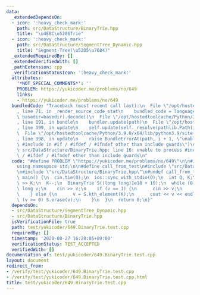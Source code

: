 ```yaml
---
data:
  _extendedDependsOn:
  - icon: ':heavy_check_mark:'
    path: src/DataStructure/BinaryTrie.hpp
    title: "\u4E8C\u5206Trie"
  - icon: ':heavy_check_mark:'
    path: src/DataStructure/SegmentTree_Dynamic.hpp
    title: "Segment-Tree(\u52D5\u7684)"
  _extendedRequiredBy: []
  _extendedVerifiedWith: []
  _pathExtension: cpp
  _verificationStatusIcon: ':heavy_check_mark:'
  attributes:
    '*NOT_SPECIAL_COMMENTS*': ''
    PROBLEM: https://yukicoder.me/problems/no/649
    links:
    - https://yukicoder.me/problems/no/649
  bundledCode: "Traceback (most recent call last):\n  File \"/opt/hostedtoolcache/Python/3.9.0/x64/lib/python3.9/site-packages/onlinejudge_verify/documentation/build.py\"\
    , line 71, in _render_source_code_stat\n    bundled_code = language.bundle(stat.path,\
    \ basedir=basedir).decode()\n  File \"/opt/hostedtoolcache/Python/3.9.0/x64/lib/python3.9/site-packages/onlinejudge_verify/languages/cplusplus.py\"\
    , line 191, in bundle\n    bundler.update(path)\n  File \"/opt/hostedtoolcache/Python/3.9.0/x64/lib/python3.9/site-packages/onlinejudge_verify/languages/cplusplus_bundle.py\"\
    , line 399, in update\n    self.update(self._resolve(pathlib.Path(included), included_from=path))\n\
    \  File \"/opt/hostedtoolcache/Python/3.9.0/x64/lib/python3.9/site-packages/onlinejudge_verify/languages/cplusplus_bundle.py\"\
    , line 398, in update\n    raise BundleErrorAt(path, i + 1, \"unable to process\
    \ #include in #if / #ifdef / #ifndef other than include guards\")\nonlinejudge_verify.languages.cplusplus_bundle.BundleErrorAt:\
    \ src/DataStructure/BinaryTrie.hpp: line 16: unable to process #include in #if\
    \ / #ifdef / #ifndef other than include guards\n"
  code: "#define PROBLEM \"https://yukicoder.me/problems/no/649\"\n\n#include <bits/stdc++.h>\n\
    using namespace std;\n\n#define call_from_test\n#include \"src/DataStructure/SegmentTree_Dynamic.hpp\"\
    \n#include \"src/DataStructure/BinaryTrie.hpp\"\n#undef call_from_test\n\nsigned\
    \ main() {\n  cin.tie(0);\n  ios::sync_with_stdio(0);\n  int Q, K;\n  cin >> Q\
    \ >> K;\n  K--;\n  BinaryTrie S((long long)1e18 + 10);\n  while (Q--) {\n    long\
    \ long v;\n    cin >> v;\n    if (v == 1) {\n      cin >> v;\n      S.insert(v);\n\
    \    } else {\n      v = S.kth_element(K);\n      cout << v << endl;\n      if\
    \ (v >= 0) S.erase(v);\n    }\n  }\n  return 0;\n}"
  dependsOn:
  - src/DataStructure/SegmentTree_Dynamic.hpp
  - src/DataStructure/BinaryTrie.hpp
  isVerificationFile: true
  path: test/yukicoder/649.BinaryTrie.test.cpp
  requiredBy: []
  timestamp: '2020-08-27 16:28:05+09:00'
  verificationStatus: TEST_ACCEPTED
  verifiedWith: []
documentation_of: test/yukicoder/649.BinaryTrie.test.cpp
layout: document
redirect_from:
- /verify/test/yukicoder/649.BinaryTrie.test.cpp
- /verify/test/yukicoder/649.BinaryTrie.test.cpp.html
title: test/yukicoder/649.BinaryTrie.test.cpp
---
```

